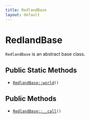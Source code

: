```yaml
---
title: RedlandBase
layout: default
---
```


# RedlandBase

<code>RedlandBase</code> is an abstract base class.

## Public Static Methods

* <code><a href="RedlandBase%3A%3Aworld">RedlandBase::world</a>()</code>

## Public Methods

* <code><a href="RedlandBase%3A%3A__call">RedlandBase::__call</a>()</code>

